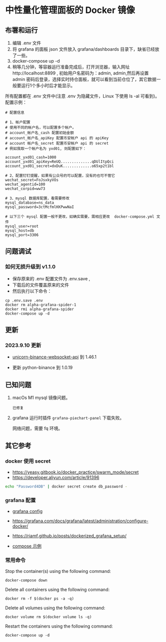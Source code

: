 # 中性量化管理面板的 Docker 镜像

## 布署和运行

1. 编辑 .env 文件
2. 将 grafana 的面板 json 文件放入 grafana/dashboards 目录下，缺省已经放了一些。
3. docker-compose up -d 
4. 稍等几分钟，等容器运行准备完成后，打开浏览器，输入网址 http://localhost:8899 , 初始用户名密码为：admin, admin,然后再设置 admin 密码后登录，选择实时持仓面板，就可以看到当前仓位了，其它数据一般要运行1个多小时后才能显示。

所有配置都在 .env 文件中(注意 .env 为隐藏文件，Linux 下使用 ls -al 可看到)。配置示例：
```
# 配置信息

# 1、帐户配置
# 使用不同的帐户名，可以配置多个帐户。 
# account_帐户名_cash 配置初始金额
# account_帐户名_apiKey 配置币安帐户 api 的 apiKey
# account 帐户名_secret 配置币安帐户 api 的 secret
# 例如我取一个帐户名为 yxd01, 则配置如下：

account_yxd01_cash=1000
account_yxd01_apiKey=ReUQ..............qDUlItpQci
account_yxd01_secret=dxDuK.............o65xp2t1bl

# 2、配置钉钉提醒，如果有公众号的可以配置，没有的也可不管它
wechat_secret=FoJsxkyVOs
wechat_agentid=100
wechat_corpid=ww73

# 3、mysql 数据库配置，看需要修改
mysql_database=ns_data
mysql_password=3ctMcfmlKKPwwNaI

# 以下三个 mysql 配置一般不更改，如确实需要，需相应更改  docker-compose.yml 文件
mysql_user=root  
mysql_host=db    
mysql_port=3306
```

## 问题调试

### 如何无损升级到 v1.1.0

* 保存原来的 .env 配置文件为 .env.save ,
* 下载后的文件覆盖原来的文件
* 然后执行以下命令：
```
cp .env.save .env
docker rm alpha-grafana-spider-1 
docker rmi alpha-grafana-spider 
docker-compose up -d 
```


## 更新

### 2023.9.10 更新 

* [unicorn-binance-websocket-api](https://github.com/LUCIT-Systems-and-Development/unicorn-binance-websocket-api) 到 1.46.1

* 更新 python-binance 到 1.0.19

## 已知问题

1. macOs M1 mysql 镜像问题。

   ~~~在 `docker-compose.yml` 中加入  `platform: linux/amd64`~~~
   已修复

2. grafana 运行时插件 `grafana-piechart-panel` 下载失败。
   
    网络问题，需要 fq 环境。

## 其它参考

### docker 使用 secret
* https://yeasy.gitbook.io/docker_practice/swarm_mode/secret
* https://developer.aliyun.com/article/91396
```bash
echo "Password4DB" | docker secret create db_password -
```

### grafana 配置

* [grafana config](https://github.com/cirocosta/sample-grafana)

* https://grafana.com/docs/grafana/latest/administration/configure-docker/

* https://riamf.github.io/posts/dockerized_grafana_setup/

* [compose 示例](https://github.com/docker/awesome-compose)

### 常用命令

Stop the container(s) using the following command:

`docker-compose down`

Delete all containers using the following command:

`docker rm -f $(docker ps -a -q)`

 Delete all volumes using the following command:

`docker volume rm $(docker volume ls -q)`

 Restart the containers using the following command:

`docker-compose up -d`